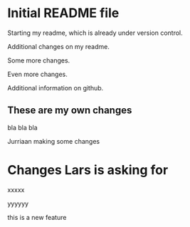 # Initial README file

Starting my readme, which is already under version control.

Additional changes on my readme.

Some more changes.

Even more changes.

Additional information on github.

## These are my own changes
bla bla bla

Jurriaan making some changes

# Changes Lars is asking for
xxxxx

yyyyyy

this is a new feature


